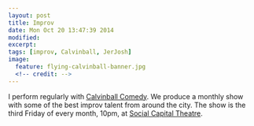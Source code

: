 ```yaml
---
layout: post
title: Improv
date: Mon Oct 20 13:47:39 2014
modified: 
excerpt:
tags: [improv, Calvinball, JerJosh]
image:
  feature: flying-calvinball-banner.jpg
  <!-- credit: -->
---
```


I perform regularly with [Calvinball Comedy](https://www.facebook.com/CalvinballComedy).  We produce a monthly show with some of the best improv talent from around the city.  The show is the third Friday of every month, 10pm, at [Social Capital Theatre](http://blackswancomedy.com/1/).


